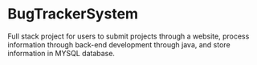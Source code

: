 # BugTrackerSystem
Full stack project for users to submit projects through a website, process information through back-end development through java, and store information in MYSQL database.
